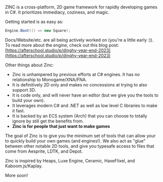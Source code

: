 ZINC is a cross-platform, 2D game framework for rapidly developing games in C#. It prioritizes immediacy, coziness, and magic.

Getting started is as easy as:

```c#
Engine.Boot(() => new Square);
```

Docs/Website/etc. are all being actively worked on (you're a little early :)).  
To read more about the engine, check out this blog post:
[https://afterschool.studio/p/dinghy-year-end-2023](https://afterschool.studio/p/dinghy-year-end-2023)

Other things about Zinc:  
* Zinc is unhampered by previous efforts at C# engines. It has no relationship to Monogame/XNA/FNA.  
* It is definitively 2D only and makes no concessions at trying to also support 3D.  
* It is code only, and will never have an editor (but we give you the tools to build your own).  
* It leverages modern C# and .NET as well as low level C libraries to make it fast.  
* It is backed by an ECS system (Arch) that you can choose to totally ignore by still get the benefits from.
* **Zinc is for people that just want to make games**

The goal of Zinc is to give you the minimum set of tools that can allow your to quickly build your own games (and engines!). We also act as "glue" between other notable 2D tools, and give you typesafe access to files that come from Aesprite, LDTK, and Depot.  

Zinc is inspired by Heaps, Luxe Engine, Ceramic, HaxeFlixel, and Kaboom.js/Kaplay.  

More soon!
